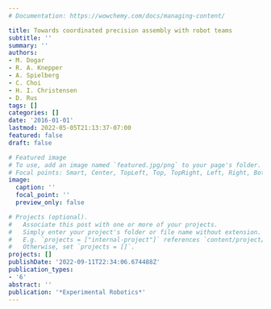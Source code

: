 ```yaml
---
# Documentation: https://wowchemy.com/docs/managing-content/

title: Towards coordinated precision assembly with robot teams
subtitle: ''
summary: ''
authors:
- M. Dogar
- R. A. Knepper
- A. Spielberg
- C. Choi
- H. I. Christensen
- D. Rus
tags: []
categories: []
date: '2016-01-01'
lastmod: 2022-05-05T21:13:37-07:00
featured: false
draft: false

# Featured image
# To use, add an image named `featured.jpg/png` to your page's folder.
# Focal points: Smart, Center, TopLeft, Top, TopRight, Left, Right, BottomLeft, Bottom, BottomRight.
image:
  caption: ''
  focal_point: ''
  preview_only: false

# Projects (optional).
#   Associate this post with one or more of your projects.
#   Simply enter your project's folder or file name without extension.
#   E.g. `projects = ["internal-project"]` references `content/project/deep-learning/index.md`.
#   Otherwise, set `projects = []`.
projects: []
publishDate: '2022-09-11T22:34:06.674488Z'
publication_types:
- '6'
abstract: ''
publication: '*Experimental Robotics*'
---
```


